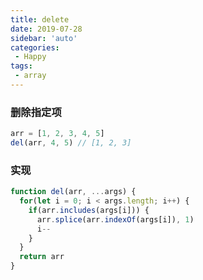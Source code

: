 ```yaml
---
title: delete
date: 2019-07-28
sidebar: 'auto'
categories:
 - Happy
tags:
 - array
---
```



### 删除指定项

```js
arr = [1, 2, 3, 4, 5]
del(arr, 4, 5) // [1, 2, 3]
```

### 实现
```js
function del(arr, ...args) {
  for(let i = 0; i < args.length; i++) {
    if(arr.includes(args[i])) {
      arr.splice(arr.indexOf(args[i]), 1)
      i--
    }
  }
  return arr
}
```

